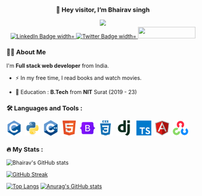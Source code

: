 <div id="header" align="center">
  
  ### 👋 Hey visitor, I’m Bhairav singh

  <img src="https://media.giphy.com/media/M9gbBd9nbDrOTu1Mqx/giphy.gif" width="100"/>

</div>

<div id="badges" align="center">
  
  <a href="https://www.linkedin.com/in/bhairav-singh-9917a224b/">
    <img src="https://img.shields.io/badge/-Bhairav-blue?style=flat&logo=Linkedin&logoColor=white" alt="LinkedIn Badge width="80" height="30""/>
  </a>

  <a href="https://twitter.com/Bhairav229060">
    <img src="https://img.shields.io/badge/Twitter-blue?style=for-the-badge&logo=twitter&logoColor=white" alt="Twitter Badge width="80" height="30""/>
  </a>

  <img src="https://komarev.com/ghpvc/?username=Alsticker67&style=flat-square&color=blue" alt="" width="150" height="30"/>

</div>

### :technologist: About Me

I'm **Full stack web developer** from India.

- :zap: In my free time, I read books and watch movies. 

- :telescope: Education : **B.Tech** from **NIT** Surat (2019 - 23)

### :hammer_and_wrench: Languages and Tools :

<div>
    <img src="https://github.com/devicons/devicon/blob/master/icons/c/c-original.svg" title="C" alt="C" width="40" height="40"/>&nbsp;
    <img src="https://github.com/devicons/devicon/blob/master/icons/python/python-original.svg" title="Python" alt="Python" width="40" height="40"/>&nbsp;
  <img src="https://github.com/devicons/devicon/blob/master/icons/cplusplus/cplusplus-original.svg" title="C++" alt="C++" width="40" height="40"/>&nbsp;
  <img src="https://github.com/devicons/devicon/blob/master/icons/html5/html5-original.svg" title="HTML5" alt="HTML5" width="40" height="40"/>&nbsp;
   <img src="https://github.com/devicons/devicon/blob/master/icons/bootstrap/bootstrap-original.svg" title="Bootsrap" alt="ootsrap" width="40" height="40"/>&nbsp;
  <img src="https://raw.githubusercontent.com/devicons/devicon/1119b9f84c0290e0f0b38982099a2bd027a48bf1/icons/css3/css3-plain-wordmark.svg" height="40" width="40">&nbsp;
  <img src="https://raw.githubusercontent.com/devicons/devicon/1119b9f84c0290e0f0b38982099a2bd027a48bf1/icons/django/django-plain.svg" height="40" width="40"> &nbsp;
  <img src="https://github.com/devicons/devicon/blob/master/icons/typescript/typescript-plain.svg" title="typescript" alt="typescript" width="40" height="40"/>&nbsp;
  <img src="https://github.com/devicons/devicon/blob/master/icons/angularjs/angularjs-original.svg" title="angularjs" alt="angularjs" width="40" height="40"/>&nbsp;
<img src="https://github.com/devicons/devicon/blob/master/icons/opencv/opencv-original.svg" title="OpenCV" alt="OpenCV" width="40" height="40"/>&nbsp;

</div>

### :fire: My Stats :

![Bhairav's GitHub stats](https://github-readme-stats.vercel.app/api?username=Alsticker67&theme=vision-friendly-dark&show_icons=true)

[![GitHub Streak](http://github-readme-streak-stats.herokuapp.com?user=Alsticker67&theme=dark&background=000000)](https://git.io/streak-stats)

[![Top Langs](https://github-readme-stats.vercel.app/api/top-langs/?username=Alsticker67&layout=compact&theme=vision-friendly-dark)](https://github.com/IonicaBizau/github-profile-languages.git)
[![Anurag's GitHub stats](https://github-readme-stats.vercel.app/api?username=anuraghazra)](https://github.com/anuraghazra/github-readme-stats)

<!--
**Alsticker67/Alsticker67** is a ✨ _special_ ✨ repository because its `README.md` (this file) appears on your GitHub profile.

Here are some ideas to get you started:


- 😄 Pronouns: ...
- ⚡ Fun fact: ...
-->
